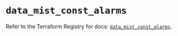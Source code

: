 # `data_mist_const_alarms`

Refer to the Terraform Registry for docs: [`data_mist_const_alarms`](https://registry.terraform.io/providers/juniper/mist/0.6.0/docs/data-sources/const_alarms).

